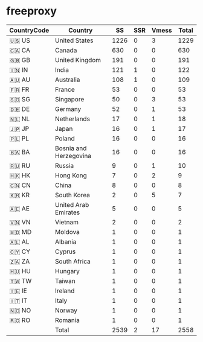 # freeproxy

|CountryCode|Country|SS|SSR|Vmess|Total|
|  ----  | ----  |  ----  | ----  |  ----  | ----  |
|🇺🇸 US|United States|1226|0|3|1229|
|🇨🇦 CA|Canada|630|0|0|630|
|🇬🇧 GB|United Kingdom|191|0|0|191|
|🇮🇳 IN|India|121|1|0|122|
|🇦🇺 AU|Australia|108|1|0|109|
|🇫🇷 FR|France|53|0|0|53|
|🇸🇬 SG|Singapore|50|0|3|53|
|🇩🇪 DE|Germany|52|0|1|53|
|🇳🇱 NL|Netherlands|17|0|1|18|
|🇯🇵 JP|Japan|16|0|1|17|
|🇵🇱 PL|Poland|16|0|0|16|
|🇧🇦 BA|Bosnia and Herzegovina|16|0|0|16|
|🇷🇺 RU|Russia|9|0|1|10|
|🇭🇰 HK|Hong Kong|7|0|2|9|
|🇨🇳 CN|China|8|0|0|8|
|🇰🇷 KR|South Korea|2|0|5|7|
|🇦🇪 AE|United Arab Emirates|5|0|0|5|
|🇻🇳 VN|Vietnam|2|0|0|2|
|🇲🇩 MD|Moldova|1|0|0|1|
|🇦🇱 AL|Albania|1|0|0|1|
|🇨🇾 CY|Cyprus|1|0|0|1|
|🇿🇦 ZA|South Africa|1|0|0|1|
|🇭🇺 HU|Hungary|1|0|0|1|
|🇹🇼 TW|Taiwan|1|0|0|1|
|🇮🇪 IE|Ireland|1|0|0|1|
|🇮🇹 IT|Italy|1|0|0|1|
|🇳🇴 NO|Norway|1|0|0|1|
|🇷🇴 RO|Romania|1|0|0|1|
||Total|2539|2|17|2558|
